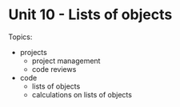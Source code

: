 # Unit 10 - Lists of objects

Topics:

- projects
    - project management
    - code reviews
- code
    - lists of objects
    - calculations on lists of objects


